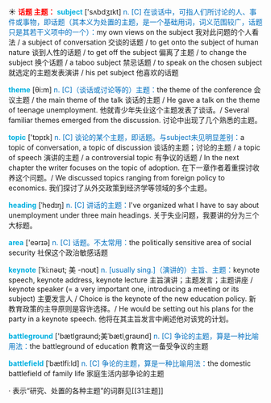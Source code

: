 ☀ <font color="red">**话题 主题：**</font>
<font color="sky blue">**subject**</font> ['sʌbdӡɪkt] 
<font color="#0070c0">n. [C] 在谈话中，可指人们所讨论的人、事件或事物，即话题（其本义为处置的主题，是一个基础用词，词义范围较广，话题只是其若干义项中的一个）：</font>my own views on the subject 我对此问题的个人看法 / a subject of conversation 交谈的话题 / to get onto the subject of human nature 谈到人性的话题 / to get off the subject 偏离了主题 / to change the subject 换个话题 / a taboo subject 禁忌话题 / to speak on the chosen subject 就选定的主题发表演讲 / his pet subject 他喜欢的话题

<font color="sky blue">**theme**</font> [θi:m] 
<font color="#0070c0">n. [C]（谈话或讨论等的）主题：</font>the theme of the conference 会议主题 / the main theme of the talk 谈话的主题 / He gave a talk on the theme of teenage unemployment. 他就青少年失业这个主题发表了谈话。/ Several familiar themes emerged from the discussion. 讨论中出现了几个熟悉的主题。

<font color="sky blue">**topic**</font> ['tɒpɪk] 
<font color="#0070c0">n. [C] 谈论的某个主题，即话题。与subject未见明显差别：</font>a topic of conversation, a topic of discussion 谈话的主题；讨论的主题 / a topic of speech 演讲的主题 / a controversial topic 有争议的话题 / In the next chapter the writer focuses on the topic of adoption. 在下一章作者着重探讨收养这个问题。/ We discussed topics ranging from foreign policy to economics. 我们探讨了从外交政策到经济学等领域的多个主题。
           
<font color="sky blue">**heading**</font> [ˈhedɪŋ]
<font color="#0070c0">n. [C] 讲话的主题：</font>I've organized what I have to say about unemployment under three main headings. 关于失业问题，我要讲的分为三个大标题。

<font color="sky blue">**area**</font> ['eərɪə] 
<font color="#0070c0">n. [C] 话题。不太常用：</font>the politically sensitive area of social security 社保这个政治敏感话题
         
<font color="sky blue">**keynote**</font> [ˈki:nəʊt; 美 -noʊt] 
<font color="#0070c0">n. [usually sing.]（演讲的）主旨、主题：</font>keynote speech, keynote address, keynote lecture 主旨演讲；主题发言；主题讲座 / keynote speaker (= a very important one, introducing a meeting or its subject) 主要发言人 / Choice is the keynote of the new education policy. 新教育政策的主导原则是容许选择。/ He would be setting out his plans for the party in a keynote speech. 他将在其主旨发言中阐述他对该党的计划。
           
<font color="sky blue">**battleground**</font> ['bætlɡraʊnd;美ˈbætlˌɡraʊnd]
<font color="#0070c0">n. [C] 争论的主题，算是一种比喻用法：</font>the battleground of education 教育这一备受争议的主题

<font color="sky blue">**battlefield**</font> [ˈbætlfi:ld]
<font color="#0070c0">n. [C] 争论的主题，算是一种比喻用法：</font>the domestic battlefield of family life 家庭生活内部争论的主题

· 表示“研究、处置的各种主题”的词群见[[31主题]]
